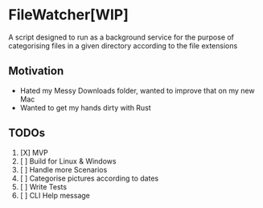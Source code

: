 # FileWatcher[WIP]

A script designed to run as a background service for the purpose of categorising files in a given directory according to
the file extensions

## Motivation

- Hated my Messy Downloads folder, wanted to improve that on my new Mac
- Wanted to get my hands dirty with Rust

## TODOs

1. [X] MVP
2. [ ] Build for Linux & Windows
3. [ ] Handle more Scenarios
4. [ ] Categorise pictures according to dates
5. [ ] Write Tests
6. [ ] CLI Help message